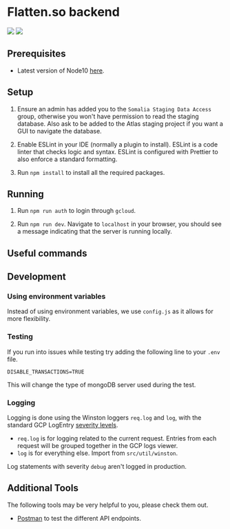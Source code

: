 # Flatten.so backend

<a href="https://codeclimate.com/repos/5eebb93769ce914dc100dcd1/maintainability"><img src="https://api.codeclimate.com/v1/badges/a195459a45a7e562ac07/maintainability" /></a>
<a href="https://codeclimate.com/repos/5eebb93769ce914dc100dcd1/test_coverage"><img src="https://api.codeclimate.com/v1/badges/a195459a45a7e562ac07/test_coverage" /></a>

## Prerequisites

- Latest version of Node10 [here](https://nodejs.org/en/download/releases/).

## Setup

1. Ensure an admin has added you to the `Somalia Staging Data Access` group, otherwise you won't have permission to read the staging database.
Also ask to be added to the Atlas staging project if you want a GUI to navigate the database.

2. Enable ESLint in your IDE (normally a plugin to install). ESLint is a code linter that checks logic and syntax.
ESLint is configured with Prettier to also enforce a standard formatting. 

3. Run `npm install` to install all the required packages.

## Running

1. Run `npm run auth` to login through `gcloud`.

2. Run `npm run dev`. 
Navigate to `localhost` in your browser, you should see a message indicating that the server is running locally.

## Useful commands

## Development

### Using environment variables

Instead of using environment variables, we use `config.js` as it allows for more flexibility.

### Testing

If you run into issues while testing try adding the following line to your `.env` file.

```
DISABLE_TRANSACTIONS=TRUE
```

This will change the type of mongoDB server used during the test.

### Logging

Logging is done using the Winston loggers `req.log` and `log`, with the standard GCP LogEntry [severity levels](https://cloud.google.com/logging/docs/reference/v2/rest/v2/LogEntry#logseverity). 
- `req.log` is for logging related to the current request. Entries from each request will be grouped together in the GCP logs viewer.
- `log` is for everything else. Import from `src/util/winston`.

Log statements with severity `debug` aren't logged in production.

## Additional Tools

The following tools may be very helpful to you, please check them out.

- [Postman](https://www.postman.com/) to test the different API endpoints.  
